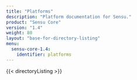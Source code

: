 ```yaml
---
title: "Platforms"
description: "Platform documentation for Sensu."
product: "Sensu Core"
version: "1.4"
weight: 80
layout: "base-for-directory-listing"
menu:
  sensu-core-1.4:
    identifier: platforms
---
```


{{< directoryListing >}}
